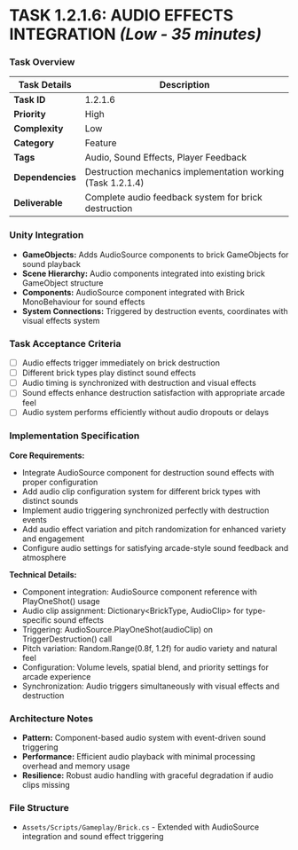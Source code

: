 # **TASK 1.2.1.6: AUDIO EFFECTS INTEGRATION** *(Low - 35 minutes)*

### **Task Overview**

| Task Details | Description |
| --- | --- |
| **Task ID** | 1.2.1.6 |
| **Priority** | High |
| **Complexity** | Low |
| **Category** | Feature |
| **Tags** | Audio, Sound Effects, Player Feedback |
| **Dependencies** | Destruction mechanics implementation working (Task 1.2.1.4) |
| **Deliverable** | Complete audio feedback system for brick destruction |

### **Unity Integration**

- **GameObjects:** Adds AudioSource components to brick GameObjects for sound playback
- **Scene Hierarchy:** Audio components integrated into existing brick GameObject structure
- **Components:** AudioSource component integrated with Brick MonoBehaviour for sound effects
- **System Connections:** Triggered by destruction events, coordinates with visual effects system

### **Task Acceptance Criteria**

- [ ] Audio effects trigger immediately on brick destruction
- [ ] Different brick types play distinct sound effects
- [ ] Audio timing is synchronized with destruction and visual effects
- [ ] Sound effects enhance destruction satisfaction with appropriate arcade feel
- [ ] Audio system performs efficiently without audio dropouts or delays

### **Implementation Specification**

**Core Requirements:**
- Integrate AudioSource component for destruction sound effects with proper configuration
- Add audio clip configuration system for different brick types with distinct sounds
- Implement audio triggering synchronized perfectly with destruction events
- Add audio effect variation and pitch randomization for enhanced variety and engagement
- Configure audio settings for satisfying arcade-style sound feedback and atmosphere

**Technical Details:**
- Component integration: AudioSource component reference with PlayOneShot() usage
- Audio clip assignment: Dictionary<BrickType, AudioClip> for type-specific sound effects
- Triggering: AudioSource.PlayOneShot(audioClip) on TriggerDestruction() call
- Pitch variation: Random.Range(0.8f, 1.2f) for audio variety and natural feel
- Configuration: Volume levels, spatial blend, and priority settings for arcade experience
- Synchronization: Audio triggers simultaneously with visual effects and destruction

### **Architecture Notes**

- **Pattern:** Component-based audio system with event-driven sound triggering
- **Performance:** Efficient audio playback with minimal processing overhead and memory usage
- **Resilience:** Robust audio handling with graceful degradation if audio clips missing

### **File Structure**

- `Assets/Scripts/Gameplay/Brick.cs` - Extended with AudioSource integration and sound effect triggering